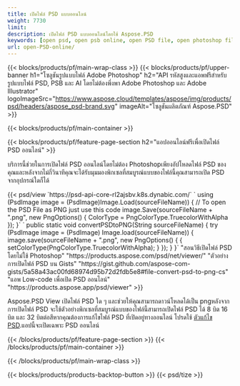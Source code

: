 ```yaml
---
title: เปิดไฟล์ PSD แบบออนไลน์
weight: 7730
limit: 
description: เปิดไฟล์ PSD แบบออนไลน์โดยใช้ Aspose.PSD
keywords: [open psd, open psb online, open PSD file, open photoshop file, preview psd]
url: open-PSD-online/
---
```


{{< blocks/products/pf/main-wrap-class >}}
{{< blocks/products/pf/upper-banner h1="โซลูชันรูปแบบไฟล์ Adobe Photoshop" h2="API รหัสสูงและแอพฟรีสำหรับรูปแบบไฟล์ PSD, PSB และ AI โดยไม่ต้องพึ่งพา Adobe Photoshop และ Adobe Illustrator" logoImageSrc="https://www.aspose.cloud/templates/aspose/img/products/psd/headers/aspose_psd-brand.svg" imageAlt="โซลูชันผลิตภัณฑ์ Aspose.PSD" >}}

{{< blocks/products/pf/main-container >}}

{{< blocks/products/pf/feature-page-section h2="แอปออนไลน์ฟรีเพื่อเปิดไฟล์ PSD ออนไลน์" >}}
<p>บริการนี้ช่วยในการเปิดไฟล์ PSD ออนไลน์โดยไม่ต้อง Photoshopเพียงอัปโหลดไฟล์ PSD ของคุณและหลังจากไม่กี่วินาทีคุณจะได้รับมุมมองพิกเซลที่สมบูรณ์แบบของไฟล์นี้คุณสามารถเปิด PSD จากอุปกรณ์ใดก็ได้</p>
{{< psd/view `https://psd-api-core-rl2ajsbv.k8s.dynabic.com/` 
`    using (PsdImage image = (PsdImage)Image.Load(sourceFileName))
    {
	    // To open the PSD File as PNG just use this code
        image.Save(sourceFileName + ".png",  new PngOptions() {  ColorType = PngColorType.TruecolorWithAlpha });
    }` 
`    public static void convertPSDtoPNG(String sourceFileName) {
    try (PsdImage image = (PsdImage) Image.load(sourceFileName)) {
        image.save(sourceFileName + ".png", new PngOptions() {
        {
            setColorType(PngColorType.TruecolorWithAlpha);
        }
    });
    }
    }` 
"สอนวิธีเปิดไฟล์ PSD โดยไม่ใช้ Photoshop" "https://products.aspose.com/psd/net/viewer/" 
"ตัวอย่างการเปิดไฟล์ PSD บน Gists" "https://gist.github.com/aspose-com-gists/5a58a43ac00fd68974d95b72d2fdb5e8#file-convert-psd-to-png-cs" 
"แอพ Low-code เพื่อเปิด PSD ออนไลน์" "https://products.aspose.app/psd/viewer" >}}
<p>Aspose.PSD View เปิดไฟล์ PSD ใด ๆ และช่วยให้คุณสามารถดาวน์โหลดได้เป็น pngหลังจากการเปิดไฟล์ PSD จะใช้ตัวอย่างพิกเซลที่สมบูรณ์แบบของไฟล์นี้สามารถเปิดไฟล์ PSD ได้ 8 บิต 16 บิต และ 32 บิตต่อสีหากคุณต้องการแก้ไขไฟล์ PSD ที่เปิดอยู่ทางออนไลน์ โปรดใช้ <a href="https://products.aspose.app/psd/editor">ตัวแก้ไข PSD</a>.แอปนี้จะเปิดเฉพาะ PSD ออนไลน์</p>
{{< /blocks/products/pf/feature-page-section >}}
{{< /blocks/products/pf/main-container >}}


{{< /blocks/products/pf/main-wrap-class >}}

{{< blocks/products/products-backtop-button >}}
{{< psd/tize >}}
